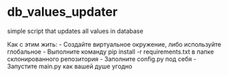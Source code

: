 # db_values_updater
simple script that updates all values in database

Как с этим жить:
    - Создайте виртуальное окружение, либо используйте глобальное
    - Выполните команду pip install -r requirements.txt в папке склонированного репозитория
    - Заполните config.py под себя
    - Запустите main.py как вашей душе угодно
